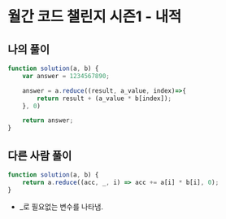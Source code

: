 # 월간 코드 챌린지 시즌1 - 내적

## 나의 풀이

```js
function solution(a, b) {
    var answer = 1234567890;

    answer = a.reduce((result, a_value, index)=>{
        return result + (a_value * b[index]);
    }, 0)

    return answer;
}
```



## 다른 사람 풀이

```js
function solution(a, b) {
    return a.reduce((acc, _, i) => acc += a[i] * b[i], 0);
}

```

- _로 필요없는 변수를 나타냄.